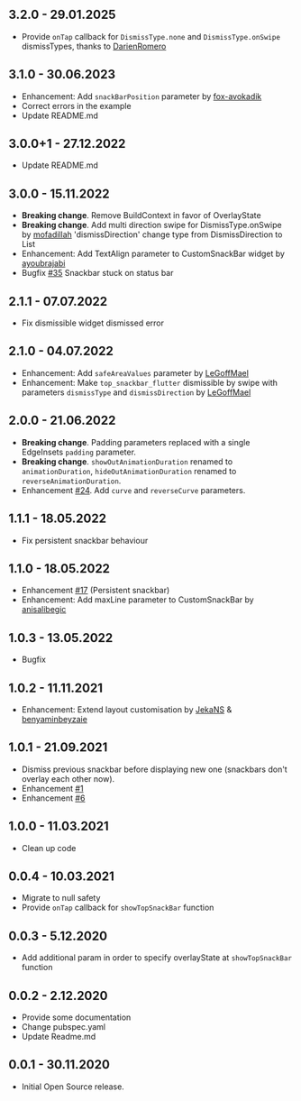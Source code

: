 ## 3.2.0 - 29.01.2025
* Provide `onTap` callback for `DismissType.none` and `DismissType.onSwipe` dismissTypes, thanks to [DarienRomero](https://github.com/DarienRomero)

## 3.1.0 - 30.06.2023
* Enhancement: Add `snackBarPosition` parameter by [fox-avokadik](https://github.com/fox-avokadik)
* Correct errors in the example
* Update README.md

## 3.0.0+1 - 27.12.2022
* Update README.md

## 3.0.0 - 15.11.2022
* **Breaking change**. Remove BuildContext in favor of OverlayState
* **Breaking change**. Add multi direction swipe for DismissType.onSwipe by [mofadillah](https://github.com/mofadillah) 'dismissDirection' change type from DismissDirection to List<DismissDirection>
* Enhancement: Add TextAlign parameter to CustomSnackBar widget by [ayoubrajabi](https://github.com/ayoubrajabi)
* Bugfix [#35](https://github.com/LanarsInc/top-snackbar-flutter/issues/35) Snackbar stuck on status bar

## 2.1.1 - 07.07.2022
* Fix dismissible widget dismissed error

## 2.1.0 - 04.07.2022
* Enhancement: Add `safeAreaValues` parameter by [LeGoffMael](https://github.com/LeGoffMael)
* Enhancement: Make `top_snackbar_flutter` dismissible by swipe with parameters `dismissType` and `dismissDirection` by [LeGoffMael](https://github.com/LeGoffMael)

## 2.0.0 - 21.06.2022
* **Breaking change**. Padding parameters replaced with a single EdgeInsets `padding` parameter.
* **Breaking change**. `showOutAnimationDuration` renamed to `animationDuration`, `hideOutAnimationDuration` renamed to `reverseAnimationDuration`.
* Enhancement [#24](https://github.com/vizhan-lanars/top-snackbar-flutter/issues/24). Add `curve` and `reverseCurve` parameters.

## 1.1.1 - 18.05.2022
* Fix persistent snackbar behaviour

## 1.1.0 - 18.05.2022
* Enhancement [#17](https://github.com/LanarsInc/top-snackbar-flutter/issues/17)
  (Persistent snackbar)
* Enhancement: Add maxLine parameter to CustomSnackBar by [anisalibegic](https://github.com/anisalibegic)

## 1.0.3 - 13.05.2022
* Bugfix

## 1.0.2 - 11.11.2021
* Enhancement: Extend layout customisation by [JekaNS](https://github.com/JekaNS) & [benyaminbeyzaie](https://github.com/benyaminbeyzaie)

## 1.0.1 - 21.09.2021
* Dismiss previous snackbar before displaying new one (snackbars don't overlay 
  each other now).
* Enhancement [#1](https://github.com/LanarsInc/top-snackbar-flutter/issues/1)
* Enhancement [#6](https://github.com/LanarsInc/top-snackbar-flutter/issues/6)

## 1.0.0 - 11.03.2021

* Clean up code

## 0.0.4 - 10.03.2021

* Migrate to null safety
* Provide `onTap` callback for `showTopSnackBar` function

## 0.0.3 - 5.12.2020

* Add additional param in order to specify overlayState at `showTopSnackBar` 
  function

## 0.0.2 - 2.12.2020

* Provide some documentation
* Change pubspec.yaml
* Update Readme.md

## 0.0.1 - 30.11.2020

* Initial Open Source release.